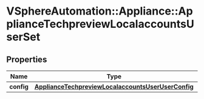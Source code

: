 # VSphereAutomation::Appliance::ApplianceTechpreviewLocalaccountsUserSet

## Properties
Name | Type | Description | Notes
------------ | ------------- | ------------- | -------------
**config** | [**ApplianceTechpreviewLocalaccountsUserUserConfig**](ApplianceTechpreviewLocalaccountsUserUserConfig.md) |  | 


